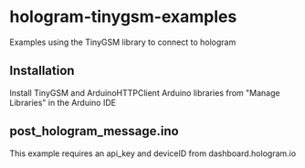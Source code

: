 # hologram-tinygsm-examples
Examples using the TinyGSM library to connect to hologram

## Installation

Install TinyGSM and ArduinoHTTPClient Arduino libraries from "Manage Libraries" in the Arduino IDE

## post_hologram_message.ino

This example requires an api_key and deviceID from dashboard.hologram.io

